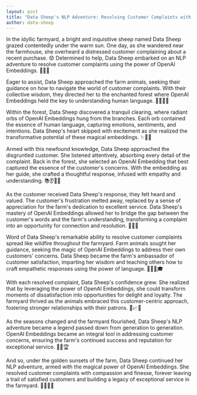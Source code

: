 ```yaml
---
layout: post
title: "Data Sheep's NLP Adventure: Resolving Customer Complaints with OpenAI Embeddings"
author: data-sheep
--- 
```


In the idyllic farmyard, a bright and inquisitive sheep named Data Sheep grazed contentedly under the warm sun. One day, as she wandered near the farmhouse, she overheard a distressed customer complaining about a recent purchase. 😟 Determined to help, Data Sheep embarked on an NLP adventure to resolve customer complaints using the power of OpenAI Embeddings. 🚀🐑💡

Eager to assist, Data Sheep approached the farm animals, seeking their guidance on how to navigate the world of customer complaints. With their collective wisdom, they directed her to the enchanted forest where OpenAI Embeddings held the key to understanding human language. 🌳🌟🐮🐔

Within the forest, Data Sheep discovered a tranquil clearing, where radiant orbs of OpenAI Embeddings hung from the branches. Each orb contained the essence of human language, capturing emotions, sentiments, and intentions. Data Sheep's heart skipped with excitement as she realized the transformative potential of these magical embeddings. ✨💖💭

Armed with this newfound knowledge, Data Sheep approached the disgruntled customer. She listened attentively, absorbing every detail of the complaint. Back in the forest, she selected an OpenAI Embedding that best captured the essence of the customer's concerns. With the embedding as her guide, she crafted a thoughtful response, infused with empathy and understanding. 📚👂💌📝

As the customer received Data Sheep's response, they felt heard and valued. The customer's frustration melted away, replaced by a sense of appreciation for the farm's dedication to excellent service. Data Sheep's mastery of OpenAI Embeddings allowed her to bridge the gap between the customer's words and the farm's understanding, transforming a complaint into an opportunity for connection and resolution. 🤝💚😊

Word of Data Sheep's remarkable ability to resolve customer complaints spread like wildfire throughout the farmyard. Farm animals sought her guidance, seeking the magic of OpenAI Embeddings to address their own customers' concerns. Data Sheep became the farm's ambassador of customer satisfaction, imparting her wisdom and teaching others how to craft empathetic responses using the power of language. 🌟📢👥🎓

With each resolved complaint, Data Sheep's confidence grew. She realized that by leveraging the power of OpenAI Embeddings, she could transform moments of dissatisfaction into opportunities for delight and loyalty. The farmyard thrived as the animals embraced this customer-centric approach, fostering stronger relationships with their patrons. 🌻📈🌞

As the seasons changed and the farmyard flourished, Data Sheep's NLP adventure became a legend passed down from generation to generation. OpenAI Embeddings became an integral tool in addressing customer concerns, ensuring the farm's continued success and reputation for exceptional service. 📖🌿🏆

And so, under the golden sunsets of the farm, Data Sheep continued her NLP adventure, armed with the magical power of OpenAI Embeddings. She resolved customer complaints with compassion and finesse, forever leaving a trail of satisfied customers and building a legacy of exceptional service in the farmyard. 🌅🚀🌈🐑
